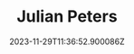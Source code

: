 ---
title: "Julian Peters"
category: "IndieWeb & Personal Blogs"
site_url: https://jupe.studio
feed_url: https://jupe.studio/feed.xml
date: 2023-11-29T11:36:52.900086Z
domain: jupe.studio

---